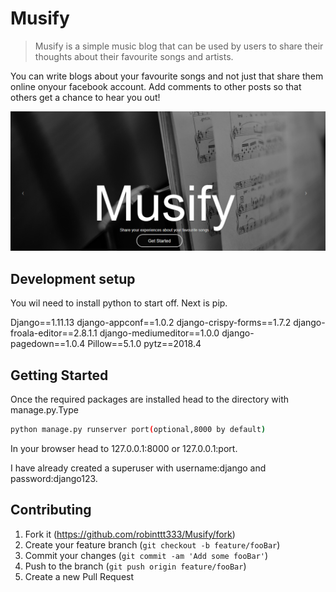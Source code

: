 # Musify
> Musify is a simple music blog that can be used by users to share their thoughts about their favourite songs and artists. 

You can write blogs about your favourite songs and not just that share them online onyour facebook account.
Add comments to other posts so that others get a chance to hear you out!

![Musify homepage](https://github.com/robinttt333/Musify/blob/master/Capture.PNG)

## Development setup

You wil need to install python to start off.
Next is pip.

Django==1.11.13
django-appconf==1.0.2
django-crispy-forms==1.7.2
django-froala-editor==2.8.1.1
django-mediumeditor==1.0.0
django-pagedown==1.0.4
Pillow==5.1.0
pytz==2018.4

## Getting Started

Once the required packages are installed head to the directory with manage.py.Type

```sh
python manage.py runserver port(optional,8000 by default)
```
In your browser head to 127.0.0.1:8000 or 127.0.0.1:port.

I have already created a superuser with username:django and password:django123.

## Contributing

1. Fork it (<https://github.com/robinttt333/Musify/fork>)
2. Create your feature branch (`git checkout -b feature/fooBar`)
3. Commit your changes (`git commit -am 'Add some fooBar'`)
4. Push to the branch (`git push origin feature/fooBar`)
5. Create a new Pull Request

